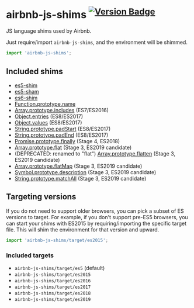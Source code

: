 # airbnb-js-shims <sup>[![Version Badge][2]][1]</sup>

JS language shims used by Airbnb.

Just require/import `airbnb-js-shims`, and the environment will be shimmed.

```js
import 'airbnb-js-shims';
```

## Included shims

 - [es5-shim](https://www.npmjs.com/package/es5-shim)
 - [es5-sham](https://www.npmjs.com/package/es5-shim)
 - [es6-shim](https://www.npmjs.com/package/es6-shim)
 - [Function.prototype.name](https://www.npmjs.com/package/function.prototype.name)
 - [Array.prototype.includes](https://www.npmjs.com/package/array-includes) (ES7/ES2016)
 - [Object.entries](https://www.npmjs.com/package/object.entries) (ES8/ES2017)
 - [Object.values](https://www.npmjs.com/package/object.values) (ES8/ES2017)
 - [String.prototype.padStart](https://www.npmjs.com/package/string.prototype.padstart) (ES8/ES2017)
 - [String.prototype.padEnd](https://www.npmjs.com/package/string.prototype.padend) (ES8/ES2017)
 - [Promise.prototype.finally](https://npmjs.com/package/promise.prototype.finally) (Stage 4, ES2018)
 - [Array.prototype.flat](https://npmjs.com/package/array.prototype.flat) (Stage 3, ES2019 candidate)
 - (DEPRECATED: renamed to "flat") [Array.prototype.flatten](https://npmjs.com/package/array.prototype.flatten) (Stage 3, ES2019 candidate)
 - [Array.prototype.flatMap](https://npmjs.com/package/array.prototype.flatMap) (Stage 3, ES2019 candidate)
 - [Symbol.prototype.description](https://npmjs.com/package/symbol.prototype.description) (Stage 3, ES2019 candidate)
 - [String.prototype.matchAll](https://npmjs.com/package/string.prototype.matchall) (Stage 3, ES2019 candidate)

## Targeting versions

If you do not need to support older browsers, you can pick a subset of ES versions to target. For example, if you don't support pre-ES5 browsers, you can start your shims with ES2015 by requiring/importing the specific target file. This will shim the environment for that version and upward.

```js
import 'airbnb-js-shims/target/es2015';
```

### Included targets

- `airbnb-js-shims/target/es5` (default)
- `airbnb-js-shims/target/es2015`
- `airbnb-js-shims/target/es2016`
- `airbnb-js-shims/target/es2017`
- `airbnb-js-shims/target/es2018`
- `airbnb-js-shims/target/es2019`

[1]: https://npmjs.org/package/airbnb-js-shims
[2]: http://versionbadg.es/airbnb/js-shims.svg
